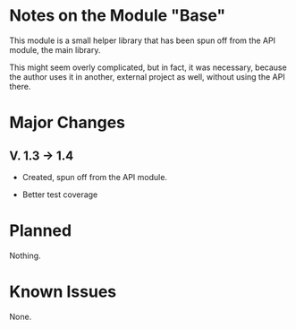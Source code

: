 Notes on the Module "Base"
============================

This module is a small helper library that has been spun off from the API module, the main library. 

This might seem overly complicated, but in fact, it was necessary, because the author uses it in another, external project as well, without using the API there.

# Major Changes 
## V. 1.3 &rarr; 1.4
* Created, spun off from the API module.

* Better test coverage

# Planned
Nothing.

# Known Issues
None.
